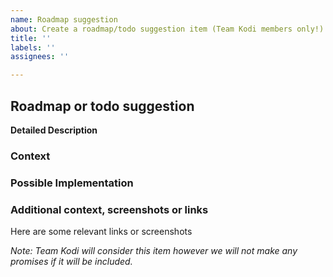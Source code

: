 ```yaml
---
name: Roadmap suggestion
about: Create a roadmap/todo suggestion item (Team Kodi members only!)
title: ''
labels: ''
assignees: ''

---
```


<!--- Please fill out this template to the best of your ability. You can always edit this issue once you have created it. -->
## Roadmap or todo suggestion
**Detailed Description**
<!--- Provide a detailed description of the change or addition you are proposing -->



### Context
<!--- Why is this change important to you? How would you use it? -->
<!--- How can it benefit other users? -->



### Possible Implementation
<!--- Not obligatory, but suggest an idea for implementing addition or change -->



### Additional context, screenshots or links
Here are some relevant links or screenshots
<!--- Put your text below this line -->




<!--- End of this issue -->
*Note: Team Kodi will consider this item however we will not make any promises if it will be included.*

